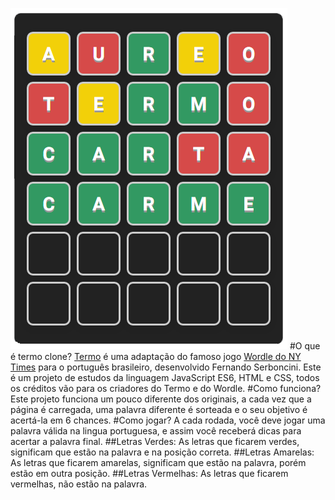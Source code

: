 ![Termo-clone](termo-clone.png)
#O que é termo clone?
[Termo](https://term.ooo/) é uma adaptação do famoso jogo [Wordle do NY Times](https://www.nytimes.com/games/wordle/index.html) para o português brasileiro, desenvolvido Fernando Serboncini.
Este é um projeto de estudos da linguagem JavaScript ES6, HTML e CSS, todos os créditos vão para os criadores do Termo e do Wordle.
#Como funciona?
Este projeto funciona um pouco diferente dos originais, a cada vez que a página é carregada, uma palavra diferente é sorteada e o seu objetivo é acertá-la em 6 chances.
#Como jogar?
A cada rodada, você deve jogar uma palavra válida na lingua portuguesa, e assim você receberá dicas para acertar a palavra final.
##Letras Verdes:
As letras que ficarem verdes, significam que estão na palavra e na posição correta.
##Letras Amarelas:
As letras que ficarem amarelas, significam que estão na palavra, porém estão em outra posição.
##Letras Vermelhas:
As letras que ficarem vermelhas, não estão na palavra.
